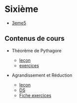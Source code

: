 # Sixième

- [3eme5](./3eme5.md)

## Contenus de cours 

- Théorème de Pythagore
	- [leçon](./3eme/300_pythagore_cours.pdf)
	- [exercices](./3eme/300_pythagore_exercices.pdf)
	
	
- Agrandissement et Réduction
    - [leçon](./3eme/301_agrandissement_cours.pdf)
    - [DS](.)
    - [Fiche exercices](./3eme/301_agrandissement_exercices.pdf)
